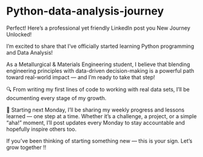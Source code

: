 # Python-data-analysis-journey



Perfect! Here’s a professional yet friendly LinkedIn post you New Journey Unlocked!

I’m excited to share that I’ve officially started learning Python programming and Data Analysis! 

As a Metallurgical & Materials Engineering student, I believe that blending engineering principles with data-driven decision-making is a powerful path toward real-world impact — and I’m ready to take that step!

🔍 From writing my first lines of code to working with real data sets, I’ll be documenting every stage of my growth.

📅 Starting next Monday, I’ll be sharing my weekly progress and lessons learned — one step at a time.
Whether it’s a challenge, a project, or a simple “aha!” moment, I’ll post updates every Monday to stay accountable and hopefully inspire others too.

If you’ve been thinking of starting something new — this is your sign. Let’s grow together !!